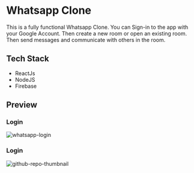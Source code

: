 # Whatsapp Clone

This is a fully functional Whatsapp Clone. You can Sign-in to the app with your Google Account. Then create a new room or open an existing room. Then send messages and communicate with others in the room.

## Tech Stack
- ReactJs
- NodeJS
- Firebase
## Preview
### Login
![whatsapp-login](https://user-images.githubusercontent.com/40722529/108348575-f83cbe00-7207-11eb-84ad-77ba6bd0d94f.jpg)

### Login
![github-repo-thumbnail](https://user-images.githubusercontent.com/40722529/108348626-08549d80-7208-11eb-9779-43f2abc3ce77.jpg)

